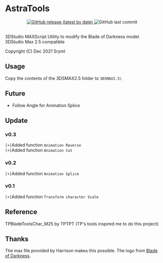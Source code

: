 # AstraTools

<div align="center">
<a href="https://github.com/Sryml/AstraTools4Max/releases" target="_blank">
  <img alt="GitHub release (latest by date)" src="https://img.shields.io/github/v/release/sryml/AstraTools4Max?style=social">
</a>

  <img alt="GitHub last commit" src="https://img.shields.io/github/last-commit/sryml/AstraTools4Max?style=social">

</div>

<br>

3DStudio MAXScript Utility to modify the Blade of Darkness model.
3DStudio Max 2.5 compatible

Copyright (C) Dec 2021 Sryml

## Usage

Copy the contents of the 3DSMAX2.5 folder to `3DSMAX2.5\`

## Future

- Follow Angle for Animation Splice

## Update

### v0.3

`[+]`Added function `Animation Reverse`  
`[+]`Added function `Animation Cut`

### v0.2

`[+]`Added function `Animation Splice`

### v0.1

`[+]`Added function `Transform character Scale`

## Reference

TPBladeToolsChar_M25 by TPTPT (TP's tools inspired me to do this project)

## Thanks

The max file provided by Harrison makes this possible.
The logo from [Blade of Darkness](https://store.steampowered.com/app/1710170).

